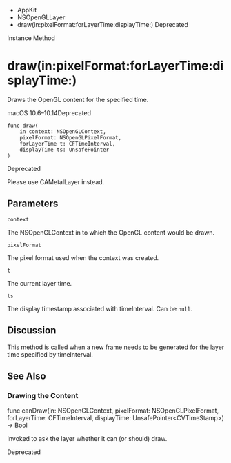 

- AppKit
- NSOpenGLLayer
-  draw(in:pixelFormat:forLayerTime:displayTime:) Deprecated

Instance Method

# draw(in:pixelFormat:forLayerTime:displayTime:)

Draws the OpenGL content for the specified time.

macOS 10.6–10.14Deprecated

``` source
func draw(
    in context: NSOpenGLContext,
    pixelFormat: NSOpenGLPixelFormat,
    forLayerTime t: CFTimeInterval,
    displayTime ts: UnsafePointer
)
```

Deprecated

Please use CAMetalLayer instead.

## Parameters 

`context`  

The NSOpenGLContext in to which the OpenGL content would be drawn.

`pixelFormat`  

The pixel format used when the context was created.

`t`  

The current layer time.

`ts`  

The display timestamp associated with timeInterval. Can be `null`.

## Discussion

This method is called when a new frame needs to be generated for the layer time specified by timeInterval.

## See Also

### Drawing the Content

func canDraw(in: NSOpenGLContext, pixelFormat: NSOpenGLPixelFormat, forLayerTime: CFTimeInterval, displayTime: UnsafePointer&lt;CVTimeStamp>) -> Bool

Invoked to ask the layer whether it can (or should) draw.

Deprecated

